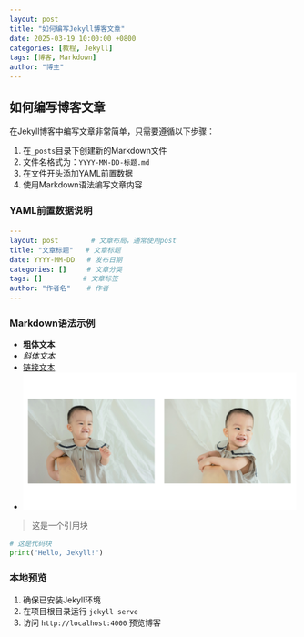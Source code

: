 ```yaml
---
layout: post
title: "如何编写Jekyll博客文章"
date: 2025-03-19 10:00:00 +0800
categories: [教程, Jekyll]
tags: [博客, Markdown]
author: "博主"
---
```


## 如何编写博客文章

在Jekyll博客中编写文章非常简单，只需要遵循以下步骤：

1. 在`_posts`目录下创建新的Markdown文件
2. 文件名格式为：`YYYY-MM-DD-标题.md`
3. 在文件开头添加YAML前置数据
4. 使用Markdown语法编写文章内容

### YAML前置数据说明

```yaml
---
layout: post        # 文章布局，通常使用post
title: "文章标题"   # 文章标题
date: YYYY-MM-DD   # 发布日期
categories: []     # 文章分类
tags: []          # 文章标签
author: "作者名"    # 作者
---
```

### Markdown语法示例

- **粗体文本**
- *斜体文本*
- [链接文本](URL)
- ![图片描述](/assets/images/24021.jpg)

> 这是一个引用块

```python
# 这是代码块
print("Hello, Jekyll!")
```

### 本地预览

1. 确保已安装Jekyll环境
2. 在项目根目录运行 `jekyll serve`
3. 访问 `http://localhost:4000` 预览博客